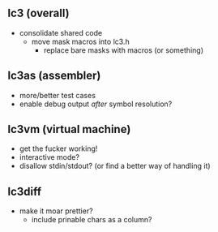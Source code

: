 ## lc3 (overall)
* consolidate shared code
  * move mask macros into lc3.h
    * replace bare masks with macros (or something)

## lc3as (assembler)
* more/better test cases
* enable debug output *after* symbol resolution?

## lc3vm (virtual machine)
* get the fucker working!
* interactive mode?
* disallow stdin/stdout? (or find a better way of handling it)

## lc3diff
* make it moar prettier?
  * include prinable chars as a column?
